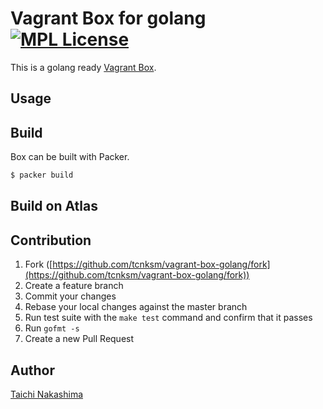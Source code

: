 # Vagrant Box for golang [![MPL License](https://img.shields.io/badge/license-MPL-blue.svg?style=flat-square)][license]

[license]: https://github.com/tcnksm/vagrant-box-golang/blob/master/LICENSE

This is a golang ready [Vagrant Box]().

## Usage

## Build

Box can be built with Packer.

```bash
$ packer build
```

## Build on Atlas

## Contribution

1. Fork ([https://github.com/tcnksm/vagrant-box-golang/fork](https://github.com/tcnksm/vagrant-box-golang/fork))
1. Create a feature branch
1. Commit your changes
1. Rebase your local changes against the master branch
1. Run test suite with the `make test` command and confirm that it passes
1. Run `gofmt -s`
1. Create a new Pull Request

## Author

[Taichi Nakashima](https://github.com/tcnksm)

